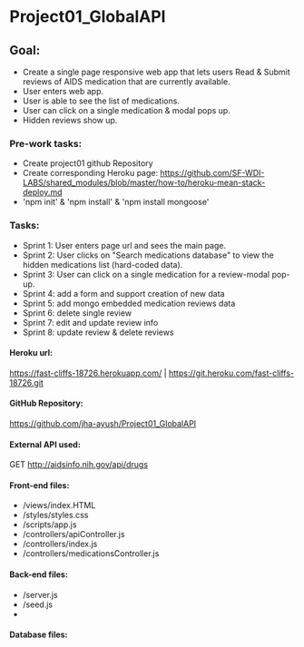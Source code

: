 # Project01_GlobalAPI


## Goal:
- Create a single page responsive web app that lets users Read & Submit reviews of AIDS medication that are currently available.
- User enters web app.
- User is able to see the list of medications.
- User can click on a single medication & modal pops up.
- Hidden reviews show up.


### Pre-work tasks:
- Create project01 github Repository
- Create corresponding Heroku page: https://github.com/SF-WDI-LABS/shared_modules/blob/master/how-to/heroku-mean-stack-deploy.md
- 'npm init' & 'npm install' & 'npm install mongoose'



### Tasks:
- Sprint 1: User enters page url and sees the main page.
- Sprint 2: User clicks on "Search medications database" to view the hidden medications list (hard-coded data).
- Sprint 3: User can click on a single medication for a review-modal pop-up.
- Sprint 4: add a form and support creation of new data
- Sprint 5: add mongo embedded medication reviews data
- Sprint 6: delete single review
- Sprint 7: edit and update review info
- Sprint 8: update review & delete reviews


#### Heroku url:
https://fast-cliffs-18726.herokuapp.com/ |  https://git.heroku.com/fast-cliffs-18726.git

#### GitHub Repository:
https://github.com/jha-ayush/Project01_GlobalAPI

#### External API used:  
GET http://aidsinfo.nih.gov/api/drugs

#### Front-end files:
- /views/index.HTML
- /styles/styles.css
- /scripts/app.js
- /controllers/apiController.js
- /controllers/index.js
- /controllers/medicationsController.js

#### Back-end files:
- /server.js
- /seed.js
-

#### Database files:
